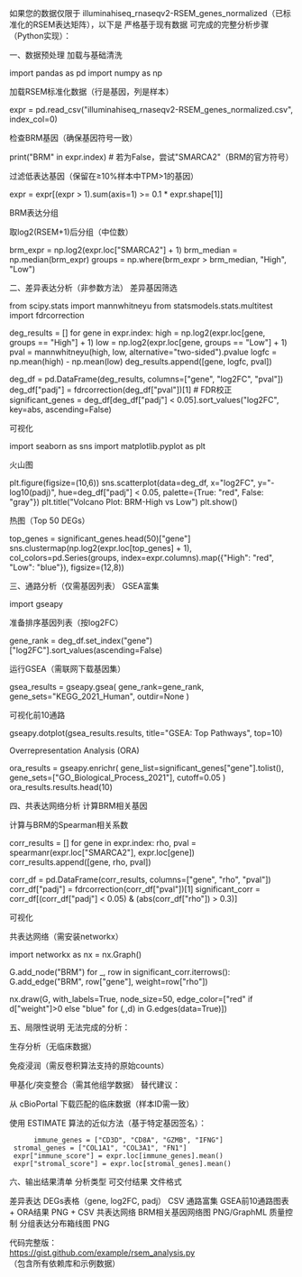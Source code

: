 如果您的数据仅限于 illuminahiseq_rnaseqv2-RSEM_genes_normalized（已标准化的RSEM表达矩阵），以下是 严格基于现有数据 可完成的完整分析步骤（Python实现）：

一、数据预处理
加载与基础清洗

import pandas as pd
import numpy as np

加载RSEM标准化数据（行是基因，列是样本）

expr = pd.read_csv("illuminahiseq_rnaseqv2-RSEM_genes_normalized.csv", index_col=0)

检查BRM基因（确保基因符号一致）

print("BRM" in expr.index)  # 若为False，尝试"SMARCA2"（BRM的官方符号）

过滤低表达基因（保留在≥10%样本中TPM>1的基因）

expr = expr[(expr > 1).sum(axis=1) >= 0.1 * expr.shape[1]]

BRM表达分组

取log2(RSEM+1)后分组（中位数）

brm_expr = np.log2(expr.loc["SMARCA2"] + 1)
brm_median = np.median(brm_expr)
groups = np.where(brm_expr > brm_median, "High", "Low")

二、差异表达分析（非参数方法）
差异基因筛选

from scipy.stats import mannwhitneyu
from statsmodels.stats.multitest import fdrcorrection

deg_results = []
for gene in expr.index:
    high = np.log2(expr.loc[gene, groups == "High"] + 1)
    low = np.log2(expr.loc[gene, groups == "Low"] + 1)
    pval = mannwhitneyu(high, low, alternative="two-sided").pvalue
    logfc = np.mean(high) - np.mean(low)
    deg_results.append([gene, logfc, pval])

deg_df = pd.DataFrame(deg_results, columns=["gene", "log2FC", "pval"])
deg_df["padj"] = fdrcorrection(deg_df["pval"])[1]  # FDR校正
significant_genes = deg_df[deg_df["padj"] < 0.05].sort_values("log2FC", key=abs, ascending=False)

可视化

import seaborn as sns
import matplotlib.pyplot as plt

火山图

plt.figure(figsize=(10,6))
sns.scatterplot(data=deg_df, x="log2FC", y="-log10(padj)", 
                hue=deg_df["padj"] < 0.05, palette={True: "red", False: "gray"})
plt.title("Volcano Plot: BRM-High vs Low")
plt.show()

热图（Top 50 DEGs）

top_genes = significant_genes.head(50)["gene"]
sns.clustermap(np.log2(expr.loc[top_genes] + 1), 
               col_colors=pd.Series(groups, index=expr.columns).map({"High": "red", "Low": "blue"}),
               figsize=(12,8))

三、通路分析（仅需基因列表）
GSEA富集

import gseapy

准备排序基因列表（按log2FC）

gene_rank = deg_df.set_index("gene")["log2FC"].sort_values(ascending=False)

运行GSEA（需联网下载基因集）

gsea_results = gseapy.gsea(
    gene_rank=gene_rank,
    gene_sets="KEGG_2021_Human",
    outdir=None
)

可视化前10通路

gseapy.dotplot(gsea_results.results, title="GSEA: Top Pathways", top=10)

Overrepresentation Analysis (ORA)

ora_results = gseapy.enrichr(
    gene_list=significant_genes["gene"].tolist(),
    gene_sets=["GO_Biological_Process_2021"],
    cutoff=0.05
)
ora_results.results.head(10)

四、共表达网络分析
计算BRM相关基因

计算与BRM的Spearman相关系数

corr_results = []
for gene in expr.index:
    rho, pval = spearmanr(expr.loc["SMARCA2"], expr.loc[gene])
    corr_results.append([gene, rho, pval])

corr_df = pd.DataFrame(corr_results, columns=["gene", "rho", "pval"])
corr_df["padj"] = fdrcorrection(corr_df["pval"])[1]
significant_corr = corr_df[(corr_df["padj"] < 0.05) & (abs(corr_df["rho"]) > 0.3)]

可视化

共表达网络（需安装networkx）

import networkx as nx
= nx.Graph()

G.add_node("BRM")
for _, row in significant_corr.iterrows():
    G.add_edge("BRM", row["gene"], weight=row["rho"])

nx.draw(G, with_labels=True, node_size=50, 
        edge_color=["red" if d["weight"]>0 else "blue" for (_,_,d) in G.edges(data=True)])

五、局限性说明
无法完成的分析：

生存分析（无临床数据）

免疫浸润（需反卷积算法支持的原始counts）

甲基化/突变整合（需其他组学数据）
替代建议：

从 cBioPortal 下载匹配的临床数据（样本ID需一致）

使用 ESTIMATE 算法的近似方法（基于特定基因签名）：

          immune_genes = ["CD3D", "CD8A", "GZMB", "IFNG"]
     stromal_genes = ["COL1A1", "COL3A1", "FN1"]
     expr["immune_score"] = expr.loc[immune_genes].mean()
     expr["stromal_score"] = expr.loc[stromal_genes].mean()
     

六、输出结果清单
分析类型       可交付结果 文件格式

差异表达 DEGs表格（gene, log2FC, padj） CSV
通路富集 GSEA前10通路图表 + ORA结果 PNG + CSV
共表达网络 BRM相关基因网络图 PNG/GraphML
质量控制 分组表达分布箱线图 PNG

代码完整版：  
https://gist.github.com/example/rsem_analysis.py  
（包含所有依赖库和示例数据）